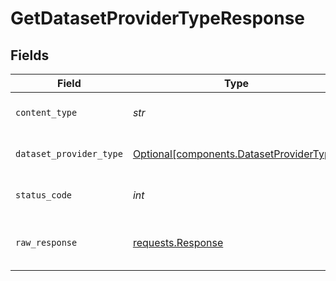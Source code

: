 # GetDatasetProviderTypeResponse


## Fields

| Field                                                                                      | Type                                                                                       | Required                                                                                   | Description                                                                                |
| ------------------------------------------------------------------------------------------ | ------------------------------------------------------------------------------------------ | ------------------------------------------------------------------------------------------ | ------------------------------------------------------------------------------------------ |
| `content_type`                                                                             | *str*                                                                                      | :heavy_check_mark:                                                                         | HTTP response content type for this operation                                              |
| `dataset_provider_type`                                                                    | [Optional[components.DatasetProviderType]](../../models/components/datasetprovidertype.md) | :heavy_minus_sign:                                                                         | a list of DatasetProviderType objects                                                      |
| `status_code`                                                                              | *int*                                                                                      | :heavy_check_mark:                                                                         | HTTP response status code for this operation                                               |
| `raw_response`                                                                             | [requests.Response](https://requests.readthedocs.io/en/latest/api/#requests.Response)      | :heavy_minus_sign:                                                                         | Raw HTTP response; suitable for custom response parsing                                    |